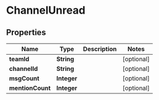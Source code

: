

# ChannelUnread


## Properties

| Name | Type | Description | Notes |
|------------ | ------------- | ------------- | -------------|
|**teamId** | **String** |  |  [optional] |
|**channelId** | **String** |  |  [optional] |
|**msgCount** | **Integer** |  |  [optional] |
|**mentionCount** | **Integer** |  |  [optional] |




